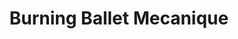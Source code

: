 ---
layout: display
title:  "Burning Ballet Mecanique"
year: 2018
categories: projects

items:
- image: burning-ballet-mecanique/display/bottles_sm.gif
  width: 300
- image: burning-ballet-mecanique/display/head_rotating_sm.gif
  width: 300
- image: burning-ballet-mecanique/display/legs_zero_sm.gif
  width: 300
- image: burning-ballet-mecanique/display/b-mecanique_epoch=0234_seedA=788_imsize=1_batchSize=72.gif
- image: burning-ballet-mecanique/display/sisyphus_sm.gif
  width: 300
- image: burning-ballet-mecanique/display/swing_sm.gif
  width: 300
- image: burning-ballet-mecanique/display/text_reverse_sm.gif
  width: 300
- image: burning-ballet-mecanique/display/b-mecanique_epoch=0154_seedA=4875_imsize=3_batchSize=72.gif
- image: burning-ballet-mecanique/display/b-mecanique_epoch=0156_seedA=25680_imsize=3_batchSize=72.gif
- image: burning-ballet-mecanique/display/b-mecanique_epoch=0169_seedA=4702_imsize=1_batchSize=72.gif
- image: burning-ballet-mecanique/display/b-mecanique_epoch=0169_seedA=10944_imsize=1_batchSize=72.gif
- image: burning-ballet-mecanique/display/b-mecanique_epoch=0187_seedA=14010_imsize=2_batchSize=72.gif
- image: burning-ballet-mecanique/display/b-mecanique_epoch=0187_seedA=17498_imsize=1_batchSize=72.gif
- image: burning-ballet-mecanique/display/b-mecanique_epoch=0198_seedA=2492_imsize=2_batchSize=72.gif
- image: burning-ballet-mecanique/display/b-mecanique_epoch=0212_seedA=6611_imsize=10_batchSize=72_sm.gif
  width: 416
- image: burning-ballet-mecanique/display/b-mecanique_epoch=0219_seedA=6916_imsize=20_batchSize=72_sm.gif
  width: 736
---